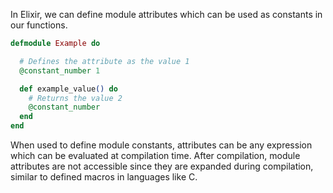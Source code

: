In Elixir, we can define module attributes which can be used as constants in our functions.

```elixir
defmodule Example do

  # Defines the attribute as the value 1
  @constant_number 1

  def example_value() do
    # Returns the value 2
    @constant_number
  end
end
```

When used to define module constants, attributes can be any expression which can be evaluated at compilation time. After compilation, module attributes are not accessible since they are expanded during compilation, similar to defined macros in languages like C.